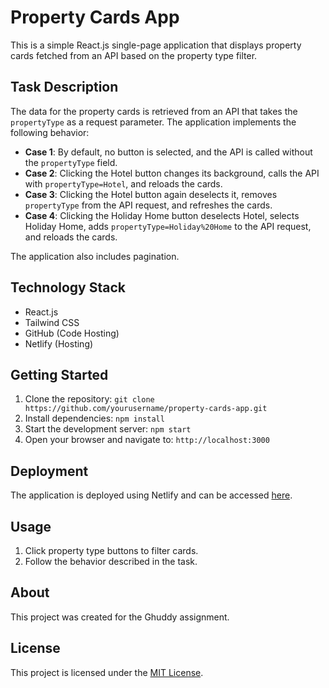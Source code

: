 # Property Cards App

This is a simple React.js single-page application that displays property cards fetched from an API based on the property type filter.

## Task Description

The data for the property cards is retrieved from an API that takes the `propertyType` as a request parameter. The application implements the following behavior:

- **Case 1**: By default, no button is selected, and the API is called without the `propertyType` field.
- **Case 2**: Clicking the Hotel button changes its background, calls the API with `propertyType=Hotel`, and reloads the cards.
- **Case 3**: Clicking the Hotel button again deselects it, removes `propertyType` from the API request, and refreshes the cards.
- **Case 4**: Clicking the Holiday Home button deselects Hotel, selects Holiday Home, adds `propertyType=Holiday%20Home` to the API request, and reloads the cards.

The application also includes pagination.

## Technology Stack

- React.js
- Tailwind CSS
- GitHub (Code Hosting)
- Netlify (Hosting)

## Getting Started

1. Clone the repository: `git clone https://github.com/yourusername/property-cards-app.git`
2. Install dependencies: `npm install`
3. Start the development server: `npm start`
4. Open your browser and navigate to: `http://localhost:3000`

## Deployment

The application is deployed using Netlify and can be accessed [here](https://your-netlify-app-url.netlify.app).

## Usage

1. Click property type buttons to filter cards.
2. Follow the behavior described in the task.

## About

This project was created for the Ghuddy assignment.

## License

This project is licensed under the [MIT License](LICENSE).
